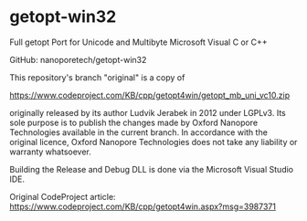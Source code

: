 getopt-win32
============
Full getopt Port for Unicode and Multibyte Microsoft Visual C or C++

GitHub: nanoporetech/getopt-win32

This repository's branch "original" is a copy of

<https://www.codeproject.com/KB/cpp/getopt4win/getopt_mb_uni_vc10.zip>

originally released by its author Ludvik Jerabek in 2012 under LGPLv3.
Its sole purpose is to publish the changes made by Oxford Nanopore
Technologies available in the current branch. In accordance with the
original licence, Oxford Nanopore Technologies does not take any liability
or warranty whatsoever.

Building the Release and Debug DLL is done via the Microsoft Visual Studio IDE.

Original CodeProject article: https://www.codeproject.com/KB/cpp/getopt4win.aspx?msg=3987371